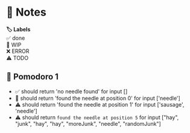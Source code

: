 # 📝 Notes

**🏷️ Labels**  
✅ done  
🚧 WIP  
❌ ERROR  
⚠ TODO

## 🍅 Pomodoro 1

- ✅ should return 'no needle found' for input []
- 🚧 should return 'found the needle at position 0' for input ['needle']
- ⚠ should return 'found the needle at position 1' for input ['sausage', 'needle']
- ⚠ should return `found the needle at position 5` for input ["hay", "junk", "hay", "hay", "moreJunk", "needle", "randomJunk"]
